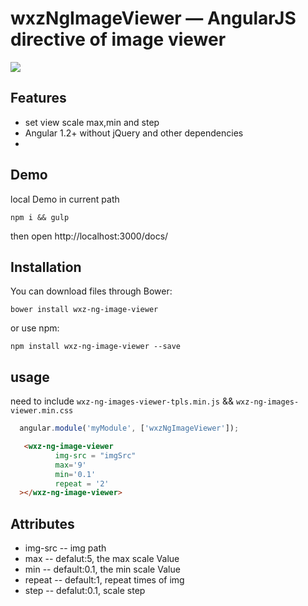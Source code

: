 # wxzNgImageViewer — AngularJS directive of image viewer
![](http://ol3odnf2k.bkt.clouddn.com/github/wxz/wxz-ng-image-viewer.jpg) 
## Features

* set view scale max,min and step
* Angular 1.2+ without jQuery and other dependencies
* 


## Demo

local Demo in current path
```shell
npm i && gulp
```
then open http://localhost:3000/docs/

## Installation

You can download files through Bower:

```
bower install wxz-ng-image-viewer
```

or use npm:
```
npm install wxz-ng-image-viewer --save
```


## usage
need to include `wxz-ng-images-viewer-tpls.min.js` && `wxz-ng-images-viewer.min.css`

```javascript
  angular.module('myModule', ['wxzNgImageViewer']);
```

```html
   <wxz-ng-image-viewer
          img-src = "imgSrc"
          max='9'
          min='0.1'
          repeat = '2'
  ></wxz-ng-image-viewer>
```

## Attributes
  * img-src -- img path
  * max -- defalut:5, the max scale Value
  * min -- default:0.1, the min scale Value
  * repeat -- default:1, repeat times of img
  * step -- defalut:0.1, scale step